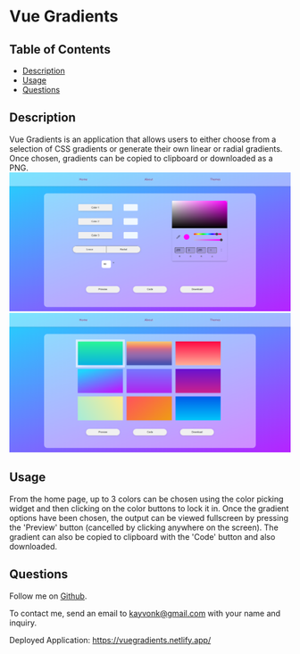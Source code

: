 # Vue Gradients

## Table of Contents
* [Description](#description)
* [Usage](#usage)
* [Questions](#questions)

## Description
Vue Gradients is an application that allows users to either choose from a selection of CSS gradients or generate their own linear or radial gradients. Once chosen, gradients can be copied to clipboard or downloaded as a PNG. 
![HomeThumbnail](./src/assets/vueGradientsThumbnail.PNG)
![ThemesThumbnail](./src/assets/vueGradientsThumbnail2.PNG)

## Usage
From the home page, up to 3 colors can be chosen using the color picking widget and then clicking on the color buttons to lock it in. Once the gradient options have been chosen, the output can be viewed fullscreen by pressing the 'Preview' button (cancelled by clicking anywhere on the screen). The gradient can also be copied to clipboard with the 'Code' button and also downloaded.

## Questions
Follow me on [Github](https://github.com/Kayvonk).

To contact me, send an email to kayvonk@gmail.com with your name and inquiry.

Deployed Application: https://vuegradients.netlify.app/